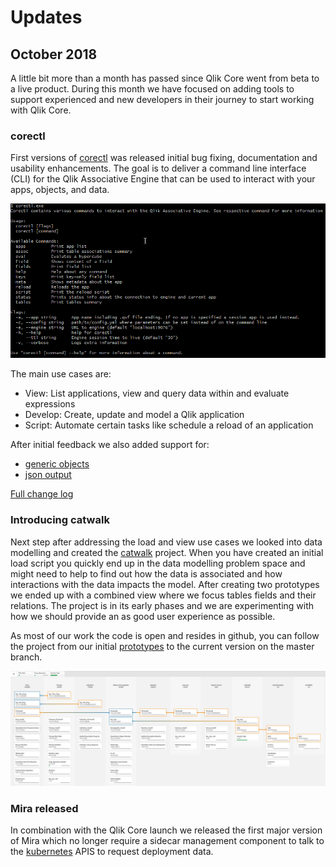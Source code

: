 # Updates

## October 2018

A little bit more than a month has passed since Qlik Core went from beta to a live product. During this month we have
focused on adding tools to support experienced and new developers in their journey to start working with Qlik Core.

### corectl

First versions of [corectl](https://github.com/qlik-oss/corectl) was released initial bug fixing, documentation and
usability enhancements. The goal is to deliver a command line interface (CLI) for the Qlik Associative Engine that can be used to
interact with your apps, objects, and data.

![screenshot](./images/corectl.png)

The main use cases are:

* View: List applications, view and query data within and evaluate expressions
* Develop: Create, update and model a Qlik application
* Script: Automate certain tasks like schedule a reload of an application

After initial feedback we also added support for:

* [generic objects](https://github.com/qlik-oss/corectl/issues/63)
* [json output](https://github.com/qlik-oss/corectl/issues/74)

[Full change log](https://github.com/qlik-oss/corectl/releases)

### Introducing catwalk

Next step after addressing the load and view use cases we looked into data modelling and created the
[catwalk](https://github.com/qlik-oss/catwalk) project. When you have created an initial load script you quickly
end up in the data modelling problem space and might need to help to find out how the data is associated and how interactions with the data impacts
the model. After creating two prototypes we ended up with a combined view where we focus tables fields and their
relations. The project is in its early phases and we are experimenting with how we should provide an as good user
experience as possible.

As most of our work the code is open and resides in github, you can follow the project from our initial
[prototypes](https://github.com/qlik-oss/catwalk/tree/prototype2) to the current version on the master branch.

![screenshot](https://github.com/qlik-oss/catwalk/raw/master/screenshot.png)

### Mira released

In combination with the Qlik Core launch we released the first major version of Mira which no longer require a sidecar management component to talk to the
[kubernetes](https://kubernetes.io/) APIS to request deployment data.
